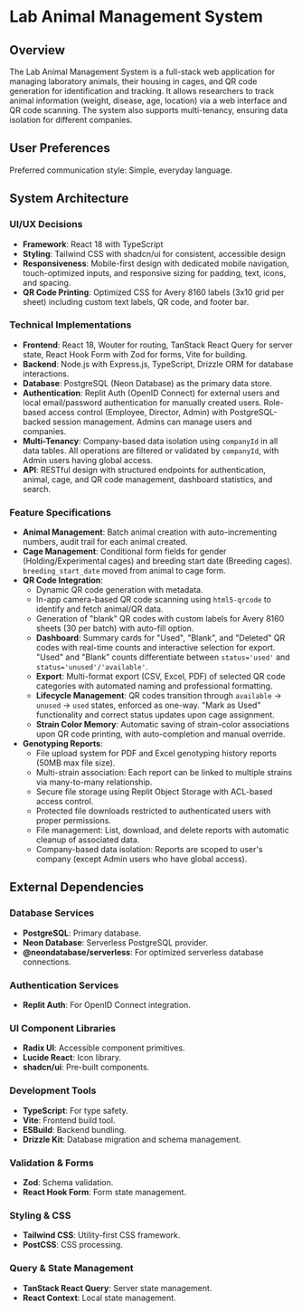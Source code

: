# Lab Animal Management System

## Overview

The Lab Animal Management System is a full-stack web application for managing laboratory animals, their housing in cages, and QR code generation for identification and tracking. It allows researchers to track animal information (weight, disease, age, location) via a web interface and QR code scanning. The system also supports multi-tenancy, ensuring data isolation for different companies.

## User Preferences

Preferred communication style: Simple, everyday language.

## System Architecture

### UI/UX Decisions
- **Framework**: React 18 with TypeScript
- **Styling**: Tailwind CSS with shadcn/ui for consistent, accessible design
- **Responsiveness**: Mobile-first design with dedicated mobile navigation, touch-optimized inputs, and responsive sizing for padding, text, icons, and spacing.
- **QR Code Printing**: Optimized CSS for Avery 8160 labels (3x10 grid per sheet) including custom text labels, QR code, and footer bar.

### Technical Implementations
- **Frontend**: React 18, Wouter for routing, TanStack React Query for server state, React Hook Form with Zod for forms, Vite for building.
- **Backend**: Node.js with Express.js, TypeScript, Drizzle ORM for database interactions.
- **Database**: PostgreSQL (Neon Database) as the primary data store.
- **Authentication**: Replit Auth (OpenID Connect) for external users and local email/password authentication for manually created users. Role-based access control (Employee, Director, Admin) with PostgreSQL-backed session management. Admins can manage users and companies.
- **Multi-Tenancy**: Company-based data isolation using `companyId` in all data tables. All operations are filtered or validated by `companyId`, with Admin users having global access.
- **API**: RESTful design with structured endpoints for authentication, animal, cage, and QR code management, dashboard statistics, and search.

### Feature Specifications
- **Animal Management**: Batch animal creation with auto-incrementing numbers, audit trail for each animal created.
- **Cage Management**: Conditional form fields for gender (Holding/Experimental cages) and breeding start date (Breeding cages). `breeding_start_date` moved from animal to cage form.
- **QR Code Integration**:
    - Dynamic QR code generation with metadata.
    - In-app camera-based QR code scanning using `html5-qrcode` to identify and fetch animal/QR data.
    - Generation of "blank" QR codes with custom labels for Avery 8160 sheets (30 per batch) with auto-fill option.
    - **Dashboard**: Summary cards for "Used", "Blank", and "Deleted" QR codes with real-time counts and interactive selection for export. "Used" and "Blank" counts differentiate between `status='used'` and `status='unused'/'available'`.
    - **Export**: Multi-format export (CSV, Excel, PDF) of selected QR code categories with automated naming and professional formatting.
    - **Lifecycle Management**: QR codes transition through `available` → `unused` → `used` states, enforced as one-way. "Mark as Used" functionality and correct status updates upon cage assignment.
    - **Strain Color Memory**: Automatic saving of strain-color associations upon QR code printing, with auto-completion and manual override.
- **Genotyping Reports**: 
    - File upload system for PDF and Excel genotyping history reports (50MB max file size).
    - Multi-strain association: Each report can be linked to multiple strains via many-to-many relationship.
    - Secure file storage using Replit Object Storage with ACL-based access control.
    - Protected file downloads restricted to authenticated users with proper permissions.
    - File management: List, download, and delete reports with automatic cleanup of associated data.
    - Company-based data isolation: Reports are scoped to user's company (except Admin users who have global access).

## External Dependencies

### Database Services
- **PostgreSQL**: Primary database.
- **Neon Database**: Serverless PostgreSQL provider.
- **@neondatabase/serverless**: For optimized serverless database connections.

### Authentication Services
- **Replit Auth**: For OpenID Connect integration.

### UI Component Libraries
- **Radix UI**: Accessible component primitives.
- **Lucide React**: Icon library.
- **shadcn/ui**: Pre-built components.

### Development Tools
- **TypeScript**: For type safety.
- **Vite**: Frontend build tool.
- **ESBuild**: Backend bundling.
- **Drizzle Kit**: Database migration and schema management.

### Validation & Forms
- **Zod**: Schema validation.
- **React Hook Form**: Form state management.

### Styling & CSS
- **Tailwind CSS**: Utility-first CSS framework.
- **PostCSS**: CSS processing.

### Query & State Management
- **TanStack React Query**: Server state management.
- **React Context**: Local state management.